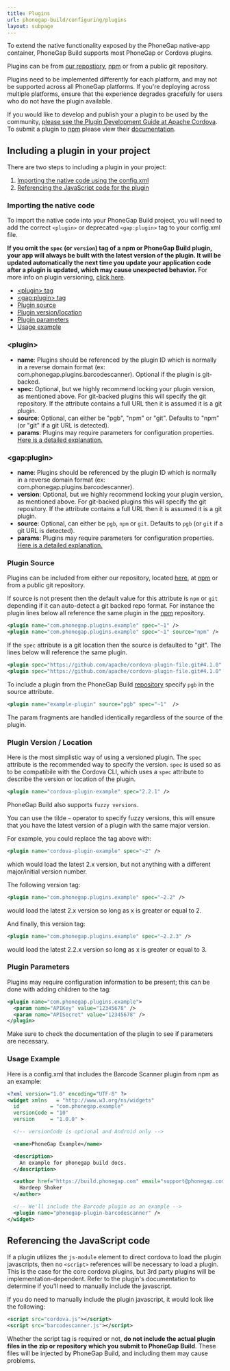 ```yaml
---
title: Plugins
url: phonegap-build/configuring/plugins
layout: subpage
---
```


To extend the native functionality exposed by the PhoneGap native-app container, PhoneGap Build supports most PhoneGap or Cordova plugins.

Plugins can be from <a href="https://build.phonegap.com/plugins" target="_blank">our repostiory</a>, <a href="https://www.npmjs.com/">npm</a> or from a public git repository.

Plugins need to be implemented differently for each platform, and may not be supported across all PhoneGap platforms. If you're deploying across multiple platforms, ensure that the experience degrades gracefully for users who do not have the plugin available.

If you would like to develop and publish your a plugin to be used by the community, [please see the Plugin Development Guide at Apache Cordova](http://cordova.apache.org/docs/en/latest/guide/hybrid/plugins/index.html). To submit a plugin to <a href="https://www.npmjs.com/">npm</a> please view their <a href="https://docs.npmjs.com/getting-started/publishing-npm-packages">documentation</a>.

## Including a plugin in your project

There are two steps to including a plugin in your project:

1. <a href="#importing-config">Importing the native code using the config.xml</a>
1. <a href="#importing-native">Referencing the JavaScript code for the plugin</a>

<a class="anchor" id="importing-config"></a>

### Importing the native code

To import the native code into your PhoneGap Build project, you will need to add the correct `<plugin>` or deprecated `<gap:plugin>` tag to your config.xml file.

<b>If you omit the `spec` (or `version`) tag of a npm or PhoneGap Build plugin, your app will always be built with the latest version of the plugin. It will be updated automatically the next time you update your application code after a plugin is updated, which may cause unexpected behavior.</b> For more info on plugin versioning, <a href="#plugin-version">click here</a>.

- [&lt;plugin&gt; tag](#plugin)
- [&lt;gap:plugin&gt; tag](#gap-plugin)
- [Plugin source](#plugin-source)
- [Plugin version/location](#plugin-version)
- [Plugin parameters](#plugin-params)
- [Usage example](#usage-example)

<a class="anchor" id="plugin"></a>

### &lt;plugin&gt;

- **name**: Plugins should be referenced by the plugin ID which is normally in a reverse domain format (ex: com.phonegap.plugins.barcodescanner). Optional if the plugin is git-backed.
- **spec**: Optional, but we highly recommend locking your plugin version, as mentioned above. For git-backed plugins this will specify the git repository. If the attribute contains a full URL then it is assumed it is a git plugin.
- **source**: Optional, can either be "pgb", "npm" or "git".  Defaults to "npm" (or "git" if a git URL is detected).
- **params**: Plugins may require parameters for configuration properties. <a href="#plugin-params">Here is a detailed explanation.</a>

<a class="anchor" id="gap-plugin"></a>

### &lt;gap:plugin&gt;

- **name**: Plugins should be referenced by the plugin ID which is normally in a reverse domain format (ex: com.phonegap.plugins.barcodescanner).
- **version**: Optional, but we highly recommend locking your plugin version, as mentioned above. For git-backed plugins this will specify the git repository. If the attribute contains a full URL then it is assumed it is a git plugin.
- **source**: Optional, can either be `pgb`, `npm` or `git`.  Defaults to `pgb` (or `git` if a git URL is detected).
- **params**: Plugins may require parameters for configuration properties. <a href="#plugin-params">Here is a detailed explanation.</a>

<a class="anchor" id="plugin-source"></a>

### Plugin Source

Plugins can be included from either our repository, located <a href="https://build.phonegap.com/plugins">here</a>, at <a href="https://www.npmjs.com/">npm</a> or from a public git repository.

If source is not present then the default value for this attribute is `npm` or `git` depending if it can auto-detect a git backed repo format. For instance the plugin lines below all reference the same plugin in the <a href="https://www.npmjs.com/">npm</a> repository.

```xml
<plugin name="com.phonegap.plugins.example" spec="~1" />
<plugin name="com.phonegap.plugins.example" spec="~1" source="npm" />
```

If the `spec` attribute is a git location then the source is defaulted to "git". The lines below will reference the same plugin.

```xml
<plugin spec="https://github.com/apache/cordova-plugin-file.git#4.1.0" />
<plugin spec="https://github.com/apache/cordova-plugin-file.git#4.1.0" source="git" />
```

To include a plugin from the PhoneGap Build <a href="https://build.phonegap.com/plugins">repository</a> specify `pgb` in the source attribute.

```xml
<plugin name="example-plugin" source="pgb" spec="~1"  />
```

The param fragments are handled identically regardless of the source of the plugin.

<a class="anchor" id="plugin-version"></a>

### Plugin Version / Location

Here is the most simplistic way of using a versioned plugin. The `spec` attribute is the recommended way to specify the version. `spec` is used so as to be compatibile with the Cordova CLI, which uses a `spec` attribute to describe the version or location of the plugin.

```xml
<plugin name="cordova-plugin-example" spec="2.2.1" />
```

PhoneGap Build also supports `fuzzy versions`.

You can use the tilde `~` operator to specify fuzzy versions, this will ensure that you have the latest version of a plugin with the same major version.

For example, you could replace the tag above with:

```xml
<plugin name="cordova-plugin-example" spec="~2" />
```

which would load the latest 2.x version, but not anything with a different major/initial version number.

The following version tag:

```xml
<plugin name="com.phonegap.plugins.example" spec="~2.2" />
```

would load the latest 2.x version so long as x is greater or equal to 2.

And finally, this version tag:

```xml
<plugin name="com.phonegap.plugins.example" spec="~2.2.3" />
```

would load the latest 2.2.x version so long as x is greater or equal to 3.

<a class="anchor" id="plugin-params"></a>

### Plugin Parameters

Plugins may require configuration information to be present; this can be done with adding <param> children to the <plugin> tag:

```xml
<plugin name="com.phonegap.plugins.example">
  <param name="APIKey" value="12345678" />
  <param name="APISecret" value="12345678" />
</plugin>
```

<i class="glyphicon glyphicon-check"></i> Make sure to check the documentation of the plugin to see if parameters are necessary.

<a class="anchor" id="usage-example"></a>

### Usage Example

Here is a config.xml that includes the Barcode Scanner plugin from npm as an example:

```xml
<?xml version="1.0" encoding="UTF-8" ?>
<widget xmlns   = "http://www.w3.org/ns/widgets"
  id          = "com.phonegap.example"
  versionCode = "10"
  version     = "1.0.0" >

  <!-- versionCode is optional and Android only -->

  <name>PhoneGap Example</name>

  <description>
    An example for phonegap build docs.
  </description>

  <author href="https://build.phonegap.com" email="support@phonegap.com">
    Hardeep Shoker
  </author>

  <!-- We'll include the Barcode plugin as an example -->
  <plugin name="phonegap-plugin-barcodescanner" />
</widget>
```

<a class="anchor" id="importing-native"></a>

## Referencing the JavaScript code

If a plugin utilizes the <code>js-module</code> element to direct cordova to load the plugin javascripts, then no <code>&lt;script&gt;</code> references will be necessary to load a plugin. This is the case for the core cordova plugins, but 3rd party plugins will be implementation-dependent. Refer to the plugin's documentation to determine if you'll need to manually include the javascript.

If you do need to manually include the plugin javascript, it would look like the following:

```xml
<script src="cordova.js"></script>
<script src="barcodescanner.js"></script>
```

Whether the script tag is required or not, **do not include the actual plugin files in the zip or repository which you submit to PhoneGap Build**. These files will be injected by PhoneGap Build, and including them may cause problems.
